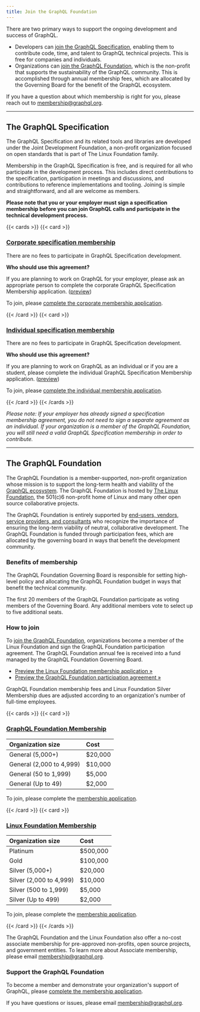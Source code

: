 ```yaml
---
title: Join the GraphQL Foundation
---
```


There are two primary ways to support the ongoing development and success of GraphQL.

* Developers can [join the GraphQL Specification](#the-graphql-specification), enabling them to contribute code, time, and talent to GraphQL technical projects. This is free for companies and individuals.
* Organizations can [join the GraphQL Foundation](#the-graphql-foundation), which is the non-profit that supports the sustainability of the GraphQL community. This is accomplished through annual membership fees, which are allocated by the Governing Board for the benefit of the GraphQL ecosystem.

If you have a question about which membership is right for you, please reach out to [membership@graphql.org](mailto:membership@graphql.org).

---

## The GraphQL Specification

The GraphQL Specification and its related tools and libraries are developed under the Joint Development Foundation, a non-profit organization focused on open standards that is part of The Linux Foundation family. 

Membership in the GraphQL Specification is free, and is required for all who participate in the development process. This includes direct contributions to the specification, participation in meetings and discussions, and contributions to reference implementations and tooling. Joining is simple and straightforward, and all are welcome as members.

**Please note that you or your employer must sign a specification membership before you can join GraphQL calls and participate in the technical development process.**

{{< cards >}}
{{< card >}}

### [Corporate specification membership](https://corporate-spec-membership.graphql.org)

There are no fees to participate in GraphQL Specification development.

**Who should use this agreement?**

If you are planning to work on GraphQL for your employer, please ask an appropriate person to complete the corporate GraphQL Specification Membership application. ([preview](/files/GraphQL_Specification-Corporate-Preview.pdf))

To join, please [complete the corporate membership application](https://corporate-spec-membership.graphql.org).

{{< /card >}}
{{< card >}}

### [Individual specification membership](https://individual-spec-membership.graphql.org)

There are no fees to participate in GraphQL Specification development.

**Who should use this agreement?**

If you are planning to work on GraphQL as an individual or if you are a student, please complete the individual GraphQL Specification Membership application. ([preview](/files/GraphQL_Specification-Individual-Preview.pdf))

To join, please [complete the individual membership application](https://individual-spec-membership.graphql.org).

{{< /card >}}
{{< /cards >}}

*Please note: If your employer has already signed a specification membership agreement, you do not need to sign a separate agreement as an individual. If your organization is a member of the GraphQL Foundation, you will still need a valid GraphQL Specification membership in order to contribute.*

---

## The GraphQL Foundation

The GraphQL Foundation is a member-supported, non-profit organization whose mission is to support the long-term health and viability of the [GraphQL ecosystem](https://graphql.org). The GraphQL Foundation is hosted by [The Linux Foundation](https://linuxfoundation.org), the 501(c)6 non-profit home of Linux and many other open source collaborative projects. 

The GraphQL Foundation is entirely supported by [end-users, vendors, service providers, and consultants](/members) who recognize the importance of ensuring the long-term viability of neutral, collaborative development. The GraphQL Foundation is funded through participation fees, which are allocated by the governing board in ways that benefit the development community.

### Benefits of membership

The GraphQL Foundation Governing Board is responsible for setting high-level policy and allocating the GraphQL Foundation budget in ways that benefit the technical community.

The first 20 members of the GraphQL Foundation participate as voting members of the Governing Board. Any additional members vote to select up to five additional seats.

### How to join

To [join the GraphQL Foundation](https://join.graphql.org), organizations become a member of the Linux Foundation and sign the GraphQL Foundation participation agreement. The GraphQL Foundation annual fee is received into a fund managed by the GraphQL Foundation Governing Board. 

* [Preview the Linux Foundation membership application »](/files/LF_Membership-Preview.pdf)
* [Preview the GraphQL Foundation participation agreement »](/files/GraphQL_Foundation-Participation_Agreement-Preview.pdf)

GraphQL Foundation membership fees and Linux Foundation Silver Membership dues are adjusted according to an organization's number of full-time employees.

{{< cards >}}
{{< card >}}

### [GraphQL Foundation Membership](https://join.graphql.org)

Organization size | Cost
:-----------------|:----
General (5,000+) | $20,000
General (2,000 to 4,999) | $10,000
General (50 to 1,999) | $5,000
General (Up to 49) | $2,000

To join, please complete the [membership application](https://join.graphql.org).

{{< /card >}}
{{< card >}}

### [Linux Foundation Membership](https://join.graphql.org)

Organization size | Cost
:-----------------|:----
Platinum | $500,000
Gold | $100,000
Silver (5,000+) | $20,000
Silver (2,000 to 4,999) | $10,000
Silver (500 to 1,999) | $5,000
Silver (Up to 499) | $2,000

To join, please complete the [membership application](https://join.graphql.org).

{{< /card >}}
{{< /cards >}}

The GraphQL Foundation and the Linux Foundation also offer a no-cost associate membership for pre-approved non-profits, open source projects, and government entities. To learn more about Associate membership, please email [membership@graphql.org](mailto:membership@graphql.org).

### Support the GraphQL Foundation

To become a member and demonstrate your organization's support of GraphQL, please [complete the membership application](https://join.graphql.org).

If you have questions or issues, please email [membership@graphql.org](mailto:membership@graphql.org).
